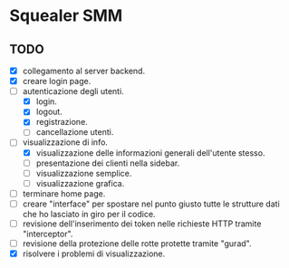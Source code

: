 # Squealer SMM

## TODO
- [X] collegamento al server backend.
- [X] creare login page.
- [ ] autenticazione degli utenti.
  - [X] login.
  - [X] logout.
  - [X] registrazione.
  - [ ] cancellazione utenti.
- [ ] visualizzazione di info.
  - [X] visualizzazione delle informazioni generali dell'utente stesso.
  - [ ] presentazione dei clienti nella sidebar.
  - [ ] visualizzazione semplice.
  - [ ] visualizzazione grafica.
- [ ] terminare home page.
- [ ] creare "interface" per spostare nel punto giusto tutte le strutture dati che ho lasciato in giro per il codice.
- [ ] revisione dell'inserimento dei token nelle richieste HTTP tramite "interceptor".
- [ ] revisione della protezione delle rotte protette tramite "gurad".
- [X] risolvere i problemi di visualizzazione.
